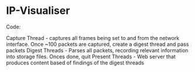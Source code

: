 # IP-Visualiser

Code:

Capture Thread - captures all frames being set to and from the network interface. Once ~100 packets are captured, create a digest thread and pass packets
Digest Threads - Parses all packets, recording relevant information into storage files. Onces done, quit
Present Threads - Web server that produces content based of findings of the digest threads
